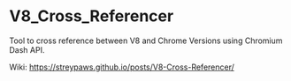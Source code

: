 # V8_Cross_Referencer
Tool to cross reference between V8 and Chrome Versions using Chromium Dash API.

Wiki: https://streypaws.github.io/posts/V8-Cross-Referencer/

